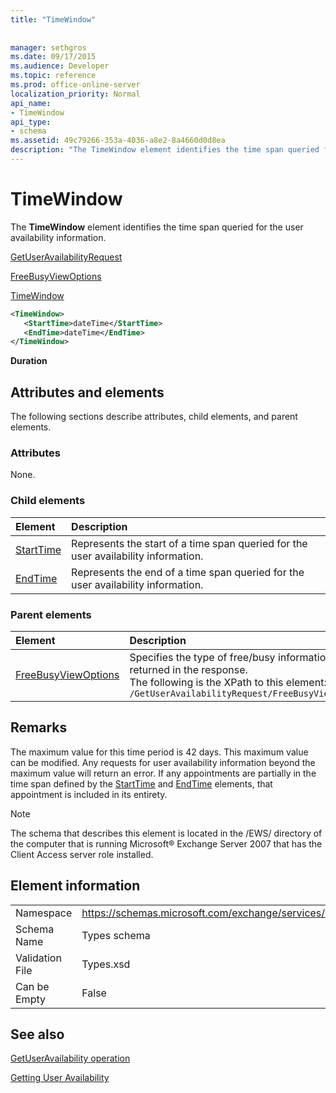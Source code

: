 ```yaml
---
title: "TimeWindow"
 
 
manager: sethgros
ms.date: 09/17/2015
ms.audience: Developer
ms.topic: reference
ms.prod: office-online-server
localization_priority: Normal
api_name:
- TimeWindow
api_type:
- schema
ms.assetid: 49c79266-353a-4036-a8e2-8a4660d0d8ea
description: "The TimeWindow element identifies the time span queried for the user availability information."
---
```


# TimeWindow

The **TimeWindow** element identifies the time span queried for the user availability information. 
  
[GetUserAvailabilityRequest](getuseravailabilityrequest.md)
  
[FreeBusyViewOptions](freebusyviewoptions.md)
  
[TimeWindow](timewindow.md)
  
```xml
<TimeWindow>
   <StartTime>dateTime</StartTime>
   <EndTime>dateTime</EndTime>
</TimeWindow>
```

 **Duration**
## Attributes and elements

The following sections describe attributes, child elements, and parent elements.
  
### Attributes

None.
  
### Child elements

|**Element**|**Description**|
|:-----|:-----|
|[StartTime](starttime.md) <br/> |Represents the start of a time span queried for the user availability information.  <br/> |
|[EndTime](endtime.md) <br/> |Represents the end of a time span queried for the user availability information.  <br/> |
   
### Parent elements

|**Element**|**Description**|
|:-----|:-----|
|[FreeBusyViewOptions](freebusyviewoptions.md) <br/> |Specifies the type of free/busy information returned in the response.  <br/> The following is the XPath to this element:  <br/>  `/GetUserAvailabilityRequest/FreeBusyViewOptions` <br/> |
   
## Remarks

The maximum value for this time period is 42 days. This maximum value can be modified. Any requests for user availability information beyond the maximum value will return an error. If any appointments are partially in the time span defined by the [StartTime](starttime.md) and [EndTime](endtime.md) elements, that appointment is included in its entirety. 
  
> [!NOTE]
> The schema that describes this element is located in the /EWS/ directory of the computer that is running Microsoft® Exchange Server 2007 that has the Client Access server role installed. 
  
## Element information

|||
|:-----|:-----|
|Namespace  <br/> |https://schemas.microsoft.com/exchange/services/2006/types  <br/> |
|Schema Name  <br/> |Types schema  <br/> |
|Validation File  <br/> |Types.xsd  <br/> |
|Can be Empty  <br/> |False  <br/> |
   
## See also



[GetUserAvailability operation](getuseravailability-operation.md)


[Getting User Availability](http://msdn.microsoft.com/library/d4133fcb-9b0f-4e6b-aadf-a389da83516a%28Office.15%29.aspx)

